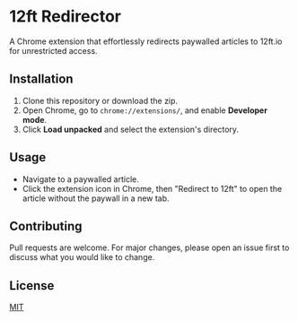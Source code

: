 # 12ft Redirector

A Chrome extension that effortlessly redirects paywalled articles to 12ft.io for unrestricted access.

## Installation

1. Clone this repository or download the zip.
2. Open Chrome, go to `chrome://extensions/`, and enable **Developer mode**.
3. Click **Load unpacked** and select the extension's directory.

## Usage

- Navigate to a paywalled article.
- Click the extension icon in Chrome, then "Redirect to 12ft" to open the article without the paywall in a new tab.

## Contributing

Pull requests are welcome. For major changes, please open an issue first to discuss what you would like to change.

## License

[MIT](LICENSE)
